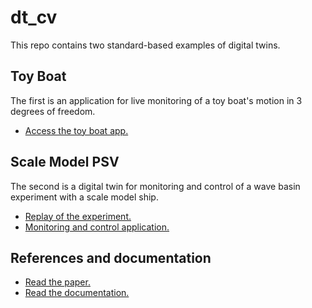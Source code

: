 # dt_cv
This repo contains two standard-based examples of digital twins.

## Toy Boat
The first is an application for live monitoring of a toy boat's motion in 3 degrees of freedom.
* [Access the toy boat app.](https://shiplab.github.io/dt_cv/aquarium_demo)

## Scale Model PSV
The second is a digital twin for monitoring and control of a wave basin experiment with a scale model ship.
* [Replay of the experiment.](https://shiplab.github.io/dt_cv/basin_demo.html)
* [Monitoring and control application.](https://shiplab.github.io/dt_cv/basin_client.html)

## References and documentation
* [Read the paper.](https://doi.org/10.7148/2020-0207)
* [Read the documentation.](https://shiplab.com/icarofonseca/dt_cv/wiki)
